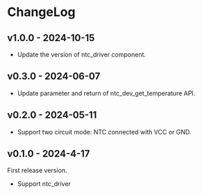 # ChangeLog

## v1.0.0 - 2024-10-15

* Update the version of ntc_driver component.

## v0.3.0 - 2024-06-07

- Update parameter and return of ntc_dev_get_temperature API.

## v0.2.0 - 2024-05-11

- Support two circuit mode: NTC connected with VCC or GND.

## v0.1.0 - 2024-4-17

First release version.

- Support ntc_driver
